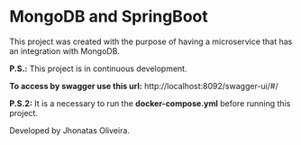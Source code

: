 # MongoDB and SpringBoot

This project was created with the purpose of having a microservice that has an integration with MongoDB.

**P.S.:** This project is in continuous development.

**To access by swagger use this url:** http://localhost:8092/swagger-ui/#/

**P.S.2:** It is a necessary to run the **docker-compose.yml** before running this project.

Developed by Jhonatas Oliveira.
